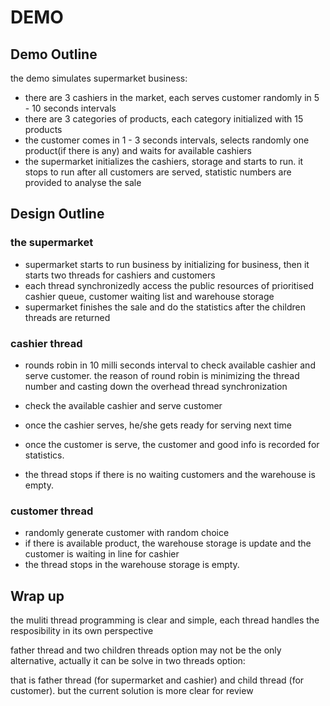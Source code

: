 # DEMO

Demo Outline
------------

the demo simulates supermarket business:

  * there are 3 cashiers in the market, each serves customer randomly in 5 - 10 seconds intervals
  * there are 3 categories of products, each category initialized with 15 products
  * the customer comes in 1 - 3 seconds intervals, selects randomly one product(if there is any) and waits for available cashiers
  * the supermarket initializes the cashiers, storage and starts to run. it stops to run after all customers are served, statistic numbers are provided to analyse the sale


Design Outline
------------
### the supermarket ###

  * supermarket starts to run business by initializing for business, then it starts two threads for cashiers and customers
  * each thread synchronizedly access the public resources of prioritised cashier queue, customer waiting list and warehouse storage
  * supermarket finishes the sale and do the statistics after the children threads are returned

### cashier thread ###

  * rounds robin in 10 milli seconds interval to check available cashier and serve customer. the reason of round robin is minimizing the thread number and casting down the overhead thread synchronization

  * check the available cashier and serve customer

  * once the cashier serves, he/she gets ready for serving next time

  * once the customer is serve, the customer and good info is recorded for statistics.

  * the thread stops if there is no waiting customers and the warehouse is empty.

### customer thread ###
  * randomly generate customer with random choice
  * if there is available product, the warehouse storage is update and the customer is waiting in line for cashier
  * the thread stops in the warehouse storage is empty.

Wrap up
------------
the muliti thread programming is clear and simple, each thread handles the resposibility in its own perspective

father thread and two children threads option may not be the only alternative, actually it can be solve in two threads option:

that is father thread (for supermarket and cashier) and child thread (for customer). but the current solution is more clear for review

